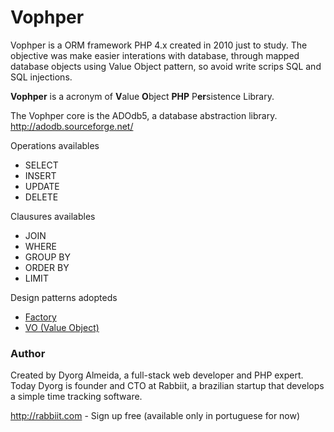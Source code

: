 # Vophper

Vophper is a ORM framework PHP 4.x created in 2010 just to study. The objective was make easier interations with database, through mapped database objects using Value Object pattern, so avoid write scrips SQL and SQL injections.

**Vophper** is a acronym of **V**alue **O**bject **PHP** P**er**sistence Library.   

The Vophper core is the ADOdb5, a database abstraction library.  
http://adodb.sourceforge.net/

Operations availables
* SELECT
* INSERT 
* UPDATE
* DELETE

Clausures availables
* JOIN
* WHERE
* GROUP BY
* ORDER BY
* LIMIT

Design patterns adopteds   
* [Factory](https://en.wikipedia.org/wiki/Factory_(object-oriented_programming))
* [VO (Value Object)](https://en.wikipedia.org/wiki/Value_object)

### Author

Created by Dyorg Almeida, a full-stack web developer and PHP expert. 
Today Dyorg is founder and CTO at Rabbiit, a brazilian startup that develops a simple time tracking software.  

http://rabbiit.com - Sign up free  (available only in portuguese for now)




